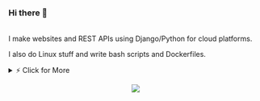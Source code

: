 ### Hi there 👋

<br />
I make websites and REST APIs using Django/Python for cloud platforms.

I also do Linux stuff and write bash scripts and Dockerfiles.
<br />

<details>
<summary>⚡️ Click for More</summary>
<br />





  <img src='https://github-profile-summary-cards.vercel.app/api/cards/profile-details?username=dheerajreal&theme=nord_dark' style="width:100%" />



<br />
<p>
  <img src='https://github-profile-summary-cards.vercel.app/api/cards/repos-per-language?username=dheerajreal&theme=nord_dark' style="width:49%" />
  <img src='https://github-profile-summary-cards.vercel.app/api/cards/most-commit-language?username=dheerajreal&theme=nord_dark' style="width:49%" />
<p/>

<br/>

<a href="https://app.pluralsight.com/profile/d-t-86">
<img src="https://dheerajreal.github.io/cdn/images/pluralsight-screenshot.png" alt="pluralsight-screenshot"/>
<a/>

<br/>
</details>



<p align="center">
  
  <img src="https://skillicons.dev/icons?i=python,django,aws,linux,docker,react,github,gitlab,bash,vscode,kubernetes" />
  
</p>


<!-- https://github.com/tandpfun/skill-icons -->
<br/>
<!--
**dheerajreal/dheerajreal** is a ✨ _special_ ✨ repository because its `README.md` (this file) appears on your GitHub profile.

Here are some ideas to get you started:

- 🔭 I’m currently working on ...
- 🌱 I’m currently learning ...
- 👯 I’m looking to collaborate on ...
- 🤔 I’m looking for help with ...
- 💬 Ask me about ...
- 📫 How to reach me: ...
- 😄 Pronouns: ...
- ⚡ Fun fact: ...
-->
